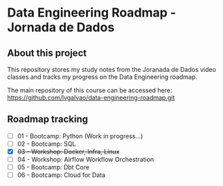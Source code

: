 # Data Engineering Roadmap - Jornada de Dados

## About this project
This repository stores my study notes from the Joranada de Dados video classes and tracks my progress on the Data Engineering roadmap.

The main repository of this course can be accessed here: https://github.com/lvgalvao/data-engineering-roadmap.git

## Roadmap tracking
- [ ] 01 - Bootcamp: Python (Work in progress...)
- [ ] 02 - Bootcamp: SQL
- [x] ~~03 - Workshop: Docker, Infra, Linux~~
- [ ] 04 - Workshop: Airflow Workflow Orchestration
- [ ] 05 - Bootcamp: Dbt Core
- [ ] 06 - Bootcamp: Cloud for Data